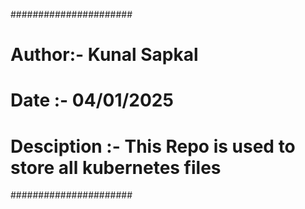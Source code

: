 ######################

# Author:- Kunal Sapkal
# Date :- 04/01/2025
# Desciption :- This Repo is used to store all kubernetes files

######################
